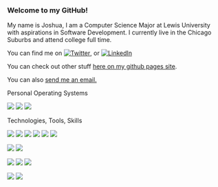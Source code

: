 ### Welcome to my GitHub!

My name is Joshua, I am a Computer Science Major at Lewis University with aspirations in Software Development. I currently live in the Chicago Suburbs and attend college full time. 

You can find me on [![Twitter][1.1]][1], or [![LinkedIn][2.1]][2]

You can check out other stuff <a href="drakador.github.io">here on my github pages site</a>.

You can also <a href="mailto:jebelfor@gmail.com">send me an email.</a>

Personal Operating Systems

![](https://img.shields.io/badge/OS-Arch_Linux-informational?style=flat&logo=arch-linux) 
![](https://img.shields.io/badge/OS-Windows_10-informational?style=flat&logo=windows) 
![](https://img.shields.io/badge/OS-Linux-informational?style=flat&logo=linux)

Technologies, Tools, Skills

![](https://img.shields.io/badge/Language-Java-informational?style=flat&logo=Java) 
![](https://img.shields.io/badge/Language-C++-informational?style=flat&logo=c%2B%2B) 
![](https://img.shields.io/badge/Language-C%23-informational?style=flat&logo=C) 
![](https://img.shields.io/badge/Language-HTML5-informational?style=flat&logo=HTML5) 
![](https://img.shields.io/badge/Language-CSS3-informational?style=flat&logo=CSS3) 
![](https://img.shields.io/badge/Language-Python(2&3)-informational?style=flat&logo=Python) 

![](https://img.shields.io/badge/General-Computer_Hardware_Repair-informational?style=flat&logo=Lenovo) 
![](https://img.shields.io/badge/General-Computer_Software_Repair-informational?style=flat&logo=Lenovo) 

![](https://img.shields.io/badge/Microsoft-Access_2016_Certification-informational?style=flat&logo=Microsoft-Office) 
![](https://img.shields.io/badge/Microsoft-Microsoft_Office-informational?style=flat&logo=Microsoft-Office)
![](https://img.shields.io/badge/Microsoft-Libre_Office-informational?style=flat&logo=Libre-Office)



![](https://img.shields.io/badge/Tool-Git-orange?style=flat&logo=Git)
![](https://img.shields.io/badge/Tool-Github-orange?style=flat&logo=Github)

<!-- icons -->

[1.1]: http://i.imgur.com/wWzX9uB.png (twitter icon without padding)
[2.1]: https://raw.githubusercontent.com/MartinHeinz/MartinHeinz/master/linkedin-3-16.png (Martins since the one from me is not working correctly)

<!-- Links -->
[1]: https://twitter.com/Drakador
[2]: https://www.linkedin.com/in/joshua-belfor/


<!--
**Drakador/Drakador** is a ✨ _special_ ✨ repository because its `README.md` (this file) appears on your GitHub profile.

Here are some ideas to get you started:

- 🔭 I’m currently working on ...
- 🌱 I’m currently learning ...
- 👯 I’m looking to collaborate on ...
- 🤔 I’m looking for help with ...
- 💬 Ask me about ...
- 📫 How to reach me: ...
- 😄 Pronouns: ...
- ⚡ Fun fact: ...
-->
